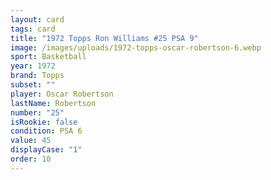 ```yaml
---
layout: card
tags: card
title: "1972 Topps Ron Williams #25 PSA 9"
image: /images/uploads/1972-topps-oscar-robertson-6.webp
sport: Basketball
year: 1972
brand: Topps
subset: ""
player: Oscar Robertson
lastName: Robertson
number: "25"
isRookie: false
condition: PSA 6
value: 45
displayCase: "1"
order: 10
---
```

